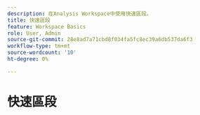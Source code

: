 ```yaml
---
description: 在Analysis Workspace中使用快速區段。
title: 快速區段
feature: Workspace Basics
role: User, Admin
source-git-commit: 28e8ad7a71cbd8f034fa5fc8ec39a6db537da6f3
workflow-type: tm+mt
source-wordcount: '10'
ht-degree: 0%

---
```



# 快速區段

